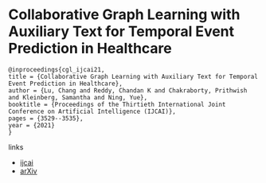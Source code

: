 # Collaborative Graph Learning with Auxiliary Text for Temporal Event Prediction in Healthcare

```
@inproceedings{cgl_ijcai21,
title = {Collaborative Graph Learning with Auxiliary Text for Temporal Event Prediction in Healthcare},
author = {Lu, Chang and Reddy, Chandan K and Chakraborty, Prithwish and Kleinberg, Samantha and Ning, Yue},
booktitle = {Proceedings of the Thirtieth International Joint Conference on Artificial Intelligence (IJCAI)},
pages = {3529--3535},
year = {2021}
}
```

links
- [ijcai](https://www.ijcai.org/Proceedings/2021/486)
- [arXiv](https://arxiv.org/abs/2105.07542)

